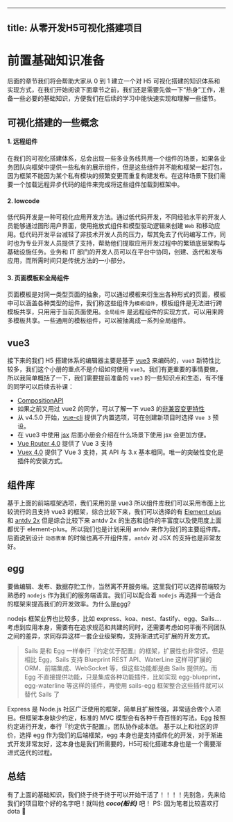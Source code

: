 
---
title: 从零开发H5可视化搭建项目
---

# 前置基础知识准备
后面的章节我们将会帮助大家从 0 到 1 建立一个对 H5 可视化搭建的知识体系和实现方式，在我们开始阅读下面章节之前，我们还是需要先做一下“热身”工作，准备一些必要的基础知识，方便我们在后续的学习中能快速实现和理解一些细节。
## 可视化搭建的一些概念
#### 1. 远程组件
在我们的可视化搭建体系，总会出现一些多业务线共用一个组件的场景，如果各业务团队向框架中提供一些私有的展示组件，但是这些组件并不能和框架一起打包，因为框架不能因为某个私有模块的频繁变更而重复构建发布。在这种场景下我们需要一个加载远程异步代码的组件来完成将这些组件加载到框架中。

#### 2. lowcode
低代码开发是一种可视化应用开发方法。通过低代码开发，不同经验水平的开发人员能够通过图形用户界面，使用拖放式组件和模型驱动逻辑来创建 `Web` 和移动应用。低代码开发平台减轻了非技术开发人员的压力，帮其免去了代码编写工作，同时也为专业开发人员提供了支持，帮助他们提取应用开发过程中的繁琐底层架构与基础设施任务。业务和 IT 部门的开发人员可以在平台中协同，创建、迭代和发布应用，而所需时间只是传统方法的一小部分。

#### 3. 页面模板和全局组件
页面模板是对同一类型页面的抽象，可以通过模板来衍生出各种形式的页面，模板中可以涵盖各种类型的组件，我们称这些组件为`模板组件`，模板组件是无法进行跨模板共享，只用用于当前页面使用。`全局组件` 是远程组件的实现方式，可以用来跨多模板共享。一些通用的模板组件，可以被抽离成一系列全局组件。

## vue3
接下来的我们 H5 搭建体系的编辑器主要是基于 [vue3](https://vue3js.cn) 来编码的，`vue3` 新特性比较多，我们这个小册的重点不是介绍如何使用 `vue3`。我们有更重要的事情要做，所以我简单概括了一下，我们需要提前准备的 `vue3` 的一些知识点和生态，有不懂的同学可以后续去补课：

* [CompositionAPI](https://vue3js.cn/docs/zh/guide/composition-api-introduction.html#%E4%BB%80%E4%B9%88%E6%98%AF%E7%BB%84%E5%90%88%E5%BC%8F-api)
* 如果之前又用过 vue2 的同学，可以了解一下 vue3 的[非兼容变更特性](https://vue3js.cn/docs/zh/guide/migration/introduction.html#%E9%9D%9E%E5%85%BC%E5%AE%B9%E7%9A%84%E5%8F%98%E6%9B%B4)
* 从 v4.5.0 开始，[vue-cli](https://cli.vuejs.org/zh/) 提供了内置选项，可在创建新项目时选择 `Vue 3` 预设。
* 在 vue3 中使用 [jsx](https://vue3js.cn/docs/zh/guide/render-function.html#jsx) 后面小册会介绍在什么场景下使用 jsx 会更加方便。
* [Vue Router 4.0](https://github.com/vuejs/vue-router-next) 提供了 Vue 3 支持
* [Vuex 4.0](https://github.com/vuejs/vuex/tree/4.0) 提供了 Vue 3 支持，其 API 与 3.x 基本相同。唯一的突破性变化是插件的安装方式。

## 组件库
基于上面的前端框架选项，我们采用的是 vue3 所以组件库我们可以采用市面上比较流行的且支持 vue3 的框架，综合比较下来，我们可以选择的有 [Element plus](https://github.com/element-plus/element-plus) 和 [antdv 2x](https://2x.antdv.com/docs/vue/introduce-cn/) 但是综合比较下来 antdv 2x 的生态和组件的丰富度以及使用度上面都优于 element-plus。所以我们也是计划采用 antdv 来作为我们的主要组件库。后面说到设计 `动态表单` 的时候也离不开组件库，`antdv` 对 JSX 的支持也是非常友好。

## egg
要做编辑、发布、数据存贮工作，当然离不开服务端。这里我们可以选择前端较为熟悉的 `nodejs` 作为我们的服务端语言。我们可以配合着 `nodejs` 再选择一个适合的框架来提高我们的开发效率。为什么是[egg](https://eggjs.org/zh-cn/)?

nodejs 框架业界也比较多，比如 express、koa、nest、fastify、egg、Sails.... 考虑到应用本身，需要有在追求规范和共建的同时，还需要考虑如何平衡不同团队之间的差异，求同存异这样一套企业级架构，支持渐进式可扩展的开发方式。
> Sails 是和 Egg 一样奉行『约定优于配置』的框架，扩展性也非常好。但是相比 Egg，Sails 支持 Blueprint REST API、WaterLine 这样可扩展的 ORM、前端集成、WebSocket 等，但这些功能都是由 Sails 提供的。而 Egg 不直接提供功能，只是集成各种功能插件，比如实现 egg-blueprint，egg-waterline 等这样的插件，再使用 sails-egg 框架整合这些插件就可以替代 Sails 了

Express 是 Node.js 社区广泛使用的框架，简单且扩展性强，非常适合做个人项目。但框架本身缺少约定，标准的 MVC 模型会有各种千奇百怪的写法。Egg 按照约定进行开发，奉行『约定优于配置』，团队协作成本低。
基于以上和社区的评价，选择 egg 作为我们的后端框架，egg 本身也是支持插件化的开发，对于渐进式开发非常友好，这本身也是我们所需要的，H5可视化搭建本身也是一个需要渐进式迭代的过程。

## 总结
有了上面的基础知识，我们终于终于终于可以开始干活了！！！！先别急，先来给我们的项目取个好的名字吧！就叫他 ***coco(船长)*** 吧！
PS: 因为笔者比较喜欢打 dota 🙂


    